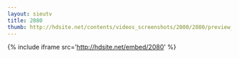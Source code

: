 ```yaml
---
layout: sieutv
title: 2080
thumb: http://hdsite.net/contents/videos_screenshots/2000/2080/preview_360p.mp4.jpg
---
```

{% include iframe src='http://hdsite.net/embed/2080' %}
 
